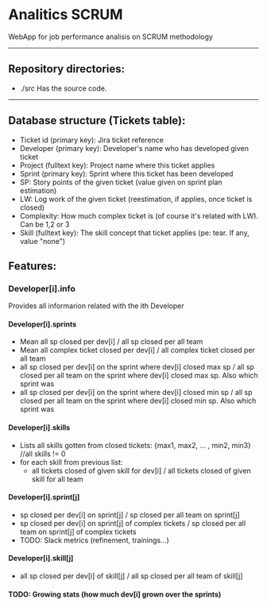# Analitics SCRUM
WebApp for job performance analisis on SCRUM methodology
<hr>
<h2>Repository directories:</h2>
<ul>
<li>./src 	Has the source code.</li>
</ul>
<hr>
<h2>Database structure (Tickets table):</h2>
<ul>    
    <li>Ticket id (primary key): Jira ticket reference</li>
    <li>Developer (primary key): Developer's name who has developed given ticket</li>
    <li>Project (fulltext key): Project name where this ticket applies</li>
    <li>Sprint (primary key): Sprint where this ticket has been developed</li>
    <li>SP: Story points of the given ticket (value given on sprint plan estimation)</li>
    <li>LW: Log work of the given ticket (reestimation, if applies, once ticket is closed)</li>
    <li>Complexity: How much complex ticket is (of course it's related with LW). Can be 1,2 or 3</li>
    <li>Skill (fulltext key): The skill concept that ticket applies (pe: tear. If any, value "none")</li>
</ul>
<h2>Features:</h2>
<h3>Developer[i].info</h3>
Provides all informarion related with the ith Developer
<h4>Developer[i].sprints</h4>
<ul>
    <li>Mean all sp closed per dev[i] / all sp closed per all team</li>
    <li>Mean all complex ticket closed per dev[i] / all complex ticket closed per all team</li>
    <li>all sp closed per dev[i] on the sprint where dev[i] closed max sp / all sp closed per all team on the sprint where dev[i] closed max sp. Also which sprint was </li>
    <li>all sp closed per dev[i] on the sprint where dev[i] closed min sp / all sp closed per all team on the sprint where dev[i] closed min sp. Also which sprint was </li>
</ul>
<h4>Developer[i].skills</h4>
<ul>
    <li>Lists all skills gotten from closed tickets: {max1, max2, ... , min2, min3} //all skills != 0</li>
    <li>for each skill from previous list:
    <ul>
        <li>all tickets closed of given skill for dev[i] / all tickets closed of given skill for all team</li>
    </ul>
    </li>
</ul>
<h4>Developer[i].sprint[j]</h4>
<ul>
    <li>sp closed per dev[i] on sprint[j] / sp closed per all team on sprint[j]</li>
    <li>sp closed per dev[i] on sprint[j] of complex tickets / sp closed per all team on sprint[j] of complex tickets</li>
    <li> TODO: Slack metrics (refinement, trainings...) </li>
</ul>
<h4>Developer[i].skill[j]</h4>
<ul>
    <li>all sp closed per dev[i] of skill[j] / all sp closed per all team of skill[j]</li>
</ul>
<h4> TODO: Growing stats (how much dev[i] grown over the sprints) </h4>
